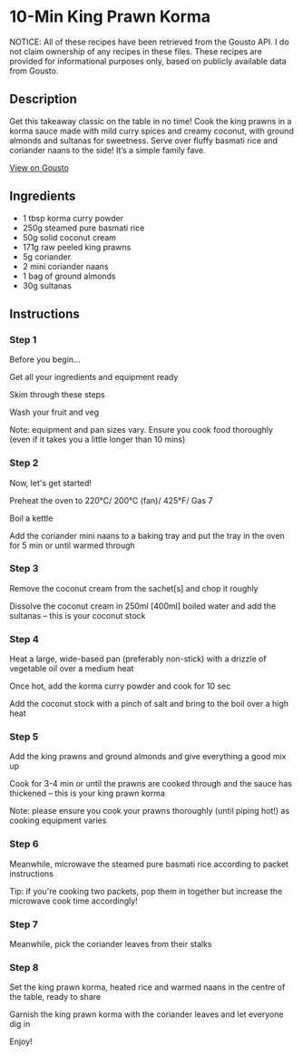 # 10-Min King Prawn Korma

NOTICE: All of these recipes have been retrieved from the Gousto API. I do not claim ownership of any recipes in these files. These recipes are provided for informational purposes only, based on publicly available data from Gousto.

## Description

Get this takeaway classic on the table in no time! Cook the king prawns in a korma sauce made with mild curry spices and creamy coconut, with ground almonds and sultanas for sweetness. Serve over fluffy basmati rice and coriander naans to the side! It’s a simple family fave.

[View on Gousto](https://www.gousto.co.uk/recipes/cookbook/10-min-king-prawn-korma)

## Ingredients

- 1 tbsp korma curry powder
- 250g steamed pure basmati rice
- 50g solid coconut cream
- 171g raw peeled king prawns
- 5g coriander
- 2 mini coriander naans
- 1 bag of ground almonds
- 30g sultanas

## Instructions


### Step 1

Before you begin...


Get all your ingredients and equipment ready


Skim through these steps


Wash your fruit and veg


Note: equipment and pan sizes vary. Ensure you cook food thoroughly (even if it takes you a little longer than 10 mins)


### Step 2

Now, let's get started!


Preheat the oven to 220&deg;C/ 200&deg;C (fan)/ 425&deg;F/ Gas 7


Boil a kettle


Add the coriander mini naans to a baking tray and put the tray in the oven for 5 min or until warmed through


### Step 3

Remove the coconut cream from the sachet<span class="text-danger">[s]</span> and chop it roughly


Dissolve the coconut cream in 250ml <span class="text-danger">[400ml]</span> boiled water and add the sultanas&nbsp;<span class="text-highlight">&ndash;</span> this is your coconut stock


### Step 4

Heat a large, wide-based pan (preferably non-stick) with a drizzle of vegetable oil over a medium heat


Once hot, add the korma curry powder and cook for 10 sec


Add the coconut stock&nbsp;with a pinch of salt and bring to the boil over a high heat


### Step 5

Add the king prawns and ground almonds and give everything a good mix up


Cook for 3-4 min or until the prawns are cooked through and the sauce has thickened <span class="text-highlight">&ndash;</span> this is your king prawn korma


Note: please ensure you cook your prawns thoroughly (until piping hot!) as cooking equipment varies


### Step 6

Meanwhile, microwave the steamed pure basmati rice according to packet instructions


Tip: if you're cooking two packets, pop them in together but increase the microwave cook time accordingly!


### Step 7

Meanwhile, pick the coriander leaves from their stalks

### Step 8

Set the king prawn korma, heated rice and warmed naans in the centre of the table, ready to share


Garnish the king prawn korma with the coriander leaves and let everyone dig in


Enjoy!

